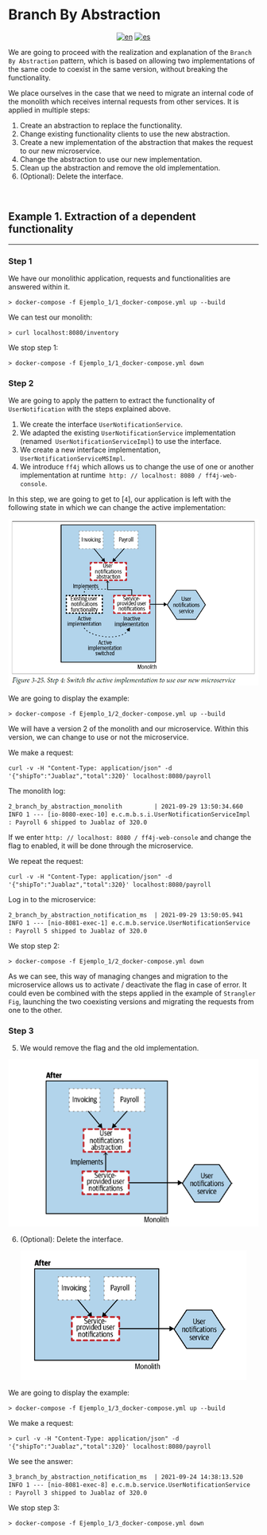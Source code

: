 # **Branch By Abstraction** 
<div align="center">

[![en](https://img.shields.io/badge/lang-en-red.svg)](https://github.com/MasterCloudApps-Projects/Monolith-to-Microservices-Examples/tree/master/Branch_By_Abstraction/README.md)
[![es](https://img.shields.io/badge/lang-es-yellow.svg)](https://github.com/MasterCloudApps-Projects/Monolith-to-Microservices-Examples/tree/master/Branch_By_Abstraction/README.es.md)
</div>

We are going to proceed with the realization and explanation of the `Branch By Abstraction` pattern, which is based on allowing two implementations of the same code to coexist in the same version, without breaking the functionality.

We place ourselves in the case that we need to migrate an internal code of the monolith which receives internal requests from other services. It is applied in multiple steps:
1. Create an abstraction to replace the functionality.
2. Change existing functionality clients to use the new abstraction.
3. Create a new implementation of the abstraction that makes the request to our new microservice.
4. Change the abstraction to use our new implementation.
5. Clean up the abstraction and remove the old implementation.
6. (Optional): Delete the interface.

<br>

## **Example 1. Extraction of a dependent functionality**
___
### **Step 1**
We have our monolithic application, requests and functionalities are answered within it.
```
> docker-compose -f Ejemplo_1/1_docker-compose.yml up --build
```

We can test our monolith:
```
> curl localhost:8080/inventory
```

We stop step 1:
```
> docker-compose -f Ejemplo_1/1_docker-compose.yml down
```

### **Step 2**
We are going to apply the pattern to extract the functionality of `UserNotification` with the steps explained above.

1. We create the interface `UserNotificationService`.
2. We adapted the existing `UserNotificationService` implementation (renamed` UserNotificationServiceImpl`) to use the interface.
3. We create a new interface implementation, `UserNotificationServiceMSImpl`.
4. We introduce `ff4j` which allows us to change the use of one or another implementation at runtime` http: // localhost: 8080 / ff4j-web-console`.

In this step, we are going to get to [`4`], our application is left with the following state in which we can change the active implementation:

<div align="center">

![alt text](3.25_branch_by_abstraction.png)
</div>

We are going to display the example:
```
> docker-compose -f Ejemplo_1/2_docker-compose.yml up --build
```
We will have a version 2 of the monolith and our microservice. Within this version, we can change to use or not the microservice.

We make a request:
```
curl -v -H "Content-Type: application/json" -d '{"shipTo":"Juablaz","total":320}' localhost:8080/payroll
```

The monolith log:

```
2_branch_by_abstraction_monolith         | 2021-09-29 13:50:34.660  INFO 1 --- [io-8080-exec-10] e.c.m.b.s.i.UserNotificationServiceImpl  : Payroll 6 shipped to Juablaz of 320.0   
```

If we enter `http: // localhost: 8080 / ff4j-web-console` and change the flag to enabled, it will be done through the microservice.

We repeat the request:

```
curl -v -H "Content-Type: application/json" -d '{"shipTo":"Juablaz","total":320}' localhost:8080/payroll
```

Log in to the microservice:
```
2_branch_by_abstraction_notification_ms  | 2021-09-29 13:50:05.941  INFO 1 --- [nio-8081-exec-1] e.c.m.b.service.UserNotificationService  : Payroll 5 shipped to Juablaz of 320.0   
```

We stop step 2:
```
> docker-compose -f Ejemplo_1/2_docker-compose.yml down
```

As we can see, this way of managing changes and migration to the microservice allows us to activate / deactivate the flag in case of error.
It could even be combined with the steps applied in the example of `Strangler Fig`, launching the two coexisting versions and migrating the requests from one to the other.

### **Step 3**
5. We would remove the flag and the old implementation.

<div align="center">

![alt text](3.27_branch_by_abstraction.png)
</div>

6. (Optional): Delete the interface.

<div align="center">

![alt text](3.28_branch_by_abstraction.png)
</div>

We are going to display the example:

```
> docker-compose -f Ejemplo_1/3_docker-compose.yml up --build
```

We make a request:
```
> curl -v -H "Content-Type: application/json" -d '{"shipTo":"Juablaz","total":320}' localhost:8080/payroll
```

We see the answer:
```
3_branch_by_abstraction_notification_ms  | 2021-09-24 14:38:13.520  INFO 1 --- [nio-8081-exec-8] e.c.m.b.service.UserNotificationService  : Payroll 3 shipped to Juablaz of 320.0
```

We stop step 3:
```
> docker-compose -f Ejemplo_1/3_docker-compose.yml down
```